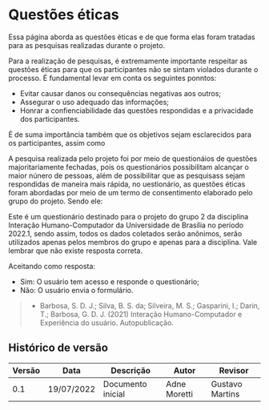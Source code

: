 # Questões éticas
Essa página aborda as questões éticas e de que forma elas foram tratadas para as pesquisas realizadas durante o projeto. 

Para a realização de pesquisas, é extremamente importante respeitar as questões éticas para que os participantes não se sintam violados durante o processo. É fundamental levar em conta os seguintes ponntos:
- Evitar causar danos ou consequências negativas aos outros; 
- Assegurar o uso adequado das informações; 
- Honrar a confienciabilidade das questões respondidas e a privacidade dos participantes.

É de suma importância também que os objetivos sejam esclarecidos para os participantes, assim como 

A pesquisa realizada pelo projeto foi por meio de questionáios de questões majoritariamente fechadas, pois os questionários possibilitam alcançar o maior núnero de pessoas, além de possibilitar que as pesquisass sejam respondidas de maneira mais rápida, no uestionário, as questões éticas foram abordadas por meio de um termo de consentimento elaborado pelo grupo do projeto. Sendo ele:


Este é um questionário destinado para o projeto do grupo 2 da disciplina Interação Humano-Computador da Universidade de Brasília no período 2022.1,  sendo 
assim, todos os dados coletados serão anônimos, serão utilizados apenas pelos membros do grupo e apenas para a disciplina. Vale lembrar que não existe 
resposta correta.


Aceitando como resposta:
- Sim: O usuário tem acesso e responde o questionário;
- Não: O usuário envia o formulário.

> - Barbosa, S. D. J.; Silva, B. S. da; Silveira, M. S.; Gasparini, I.; Darin, T.; Barbosa, G. D. J. (2021) Interação
Humano-Computador e Experiência do usuário. Autopublicação.

## Histórico de versão

| Versão | Data       | Descrição                                 | Autor        | Revisor   |
| ------ | ---------- | ----------------------------------------- | ------------ | --------- |
| 0.1    | 19/07/2022 | Documento inicial                         | Adne Moretti   | Gustavo Martins|
